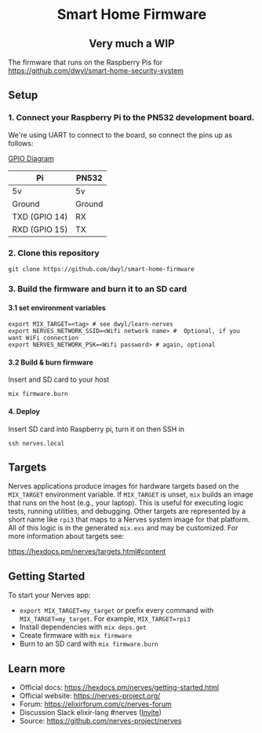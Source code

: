 <div align="center">

# Smart Home Firmware

## Very much a WIP

</div>

The firmware that runs on the Raspberry Pis for https://github.com/dwyl/smart-home-security-system

## Setup

### 1. Connect your Raspberry Pi to the PN532 development board.
We're using UART to connect to the board, so connect the pins up as follows:

[GPIO Diagram](https://pinout.xyz/pinout/uart)

| Pi           | PN532 |
|--------------|-------|
5v             | 5v
Ground         | Ground 
TXD (GPIO 14)  | RX
RXD (GPIO 15)  | TX

### 2. Clone this repository

```
git clone https://github.com/dwyl/smart-home-firmware
```

### 3. Build the firmware and burn it to an SD card

#### 3.1 set environment variables
```
export MIX_TARGET=<tag> # see dwyl/learn-nerves
export NERVES_NETWORK_SSID=<Wifi network name> #  Optional, if you want WiFi connection
export NERVES_NETWORK_PSK=<Wifi password> # again, optional
```

#### 3.2 Build & burn firmware
Insert and SD card to your host
```
mix firmware.burn
```

#### 4. Deploy
Insert SD card into Raspberry pi, turn it on then SSH in
```
ssh nerves.local
```

## Targets

Nerves applications produce images for hardware targets based on the
`MIX_TARGET` environment variable. If `MIX_TARGET` is unset, `mix` builds an
image that runs on the host (e.g., your laptop). This is useful for executing
logic tests, running utilities, and debugging. Other targets are represented by
a short name like `rpi3` that maps to a Nerves system image for that platform.
All of this logic is in the generated `mix.exs` and may be customized. For more
information about targets see:

https://hexdocs.pm/nerves/targets.html#content

## Getting Started

To start your Nerves app:
  * `export MIX_TARGET=my_target` or prefix every command with
    `MIX_TARGET=my_target`. For example, `MIX_TARGET=rpi3`
  * Install dependencies with `mix deps.get`
  * Create firmware with `mix firmware`
  * Burn to an SD card with `mix firmware.burn`

## Learn more

  * Official docs: https://hexdocs.pm/nerves/getting-started.html
  * Official website: https://nerves-project.org/
  * Forum: https://elixirforum.com/c/nerves-forum
  * Discussion Slack elixir-lang #nerves ([Invite](https://elixir-slackin.herokuapp.com/))
  * Source: https://github.com/nerves-project/nerves

